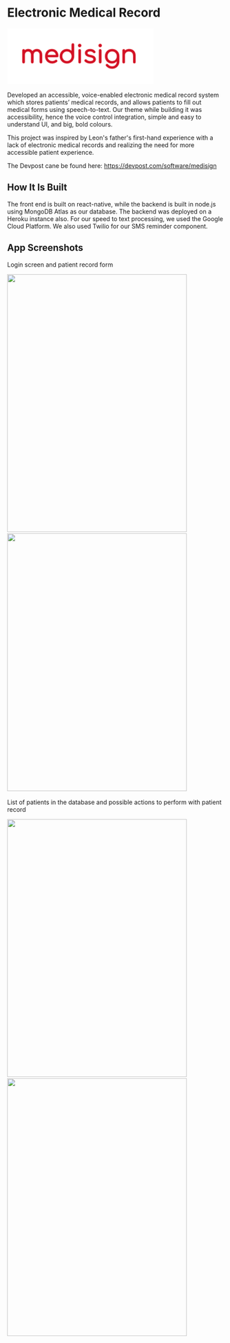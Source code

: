 # Electronic Medical Record

![Logo](emr-pictures/logo.png)

Developed an accessible, voice-enabled electronic medical record system which stores patients’ medical records, and allows patients to fill out medical forms using speech-to-text. Our theme while building it was accessibility, hence the voice control integration, simple and easy to understand UI, and big, bold colours.

This project was inspired by Leon's father's first-hand experience with a lack of electronic medical records and realizing the need for more accessible patient experience.

The Devpost cane be found here: https://devpost.com/software/medisign

## How It Is Built

The front end is built on react-native, while the backend is built in node.js using MongoDB Atlas as our database. The backend was deployed on a Heroku instance also. For our speed to text processing, we used the Google Cloud Platform. We also used Twilio for our SMS reminder component.

## App Screenshots

Login screen and patient record form

<img src="https://github.com/joshuaguinness/hackwestern-emr/blob/master/emr-pictures/login.jpg" width="417" height="597"> <img src="https://github.com/joshuaguinness/hackwestern-emr/blob/master/emr-pictures/form.jpg" width="417" height="597">

List of patients in the database and possible actions to perform with patient record

<img src="https://github.com/joshuaguinness/hackwestern-emr/blob/master/emr-pictures/patients.jpg" width="417" height="597"> <img src="https://github.com/joshuaguinness/hackwestern-emr/blob/master/emr-pictures/actions.jpg" width="417" height="597">
